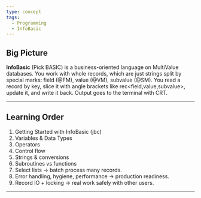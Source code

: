 ```yaml
---
type: concept
tags:
  - Programming
  - InfoBasic
---
```

## Big Picture

**InfoBasic** (Pick BASIC) is a business-oriented language on MultiValue databases. You work with whole records, which are just strings split by special marks: field (@FM), value (@VM), subvalue (@SM). You read a record by key, slice it with angle brackets like rec<field,value,subvalue>, update it, and write it back. Output goes to the terminal with CRT.

---
## Learning Order

1. Getting Started with InfoBasic (jbc) 
2. Variables & Data Types
3. Operators
4. Control flow
5. Strings & conversions
6. Subroutines vs functions
7. Select lists → batch process many records.
8. Error handling, hygiene, performance → production readiness.
9. Record IO + locking → real work safely with other users.

---

